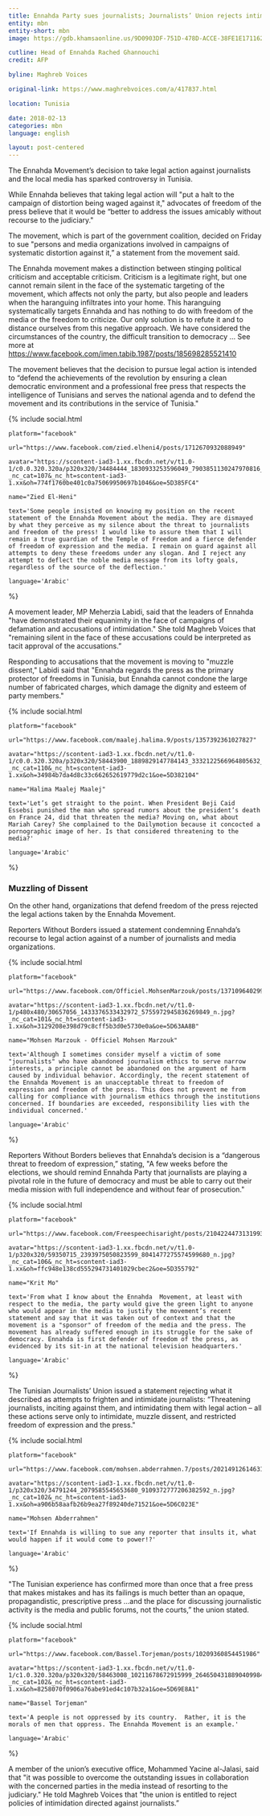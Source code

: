 ```yaml
---
title: Ennahda Party sues journalists; Journalists’ Union rejects intimidation
entity: mbn
entity-short: mbn
image: https://gdb.khamsaonline.us/9D0903DF-751D-478D-ACCE-38FE1E171162_cx0_cy1_cw0_w1023_r1_s.jpg

cutline: Head of Ennahda Rached Ghannouchi
credit: AFP

byline: Maghreb Voices

original-link: https://www.maghrebvoices.com/a/417837.html

location: Tunisia

date: 2018-02-13
categories: mbn
language: english

layout: post-centered
---
```


The Ennahda Movement’s decision to take legal action against journalists and the local media has sparked controversy in Tunisia.

While Ennahda believes that taking legal action will "put a halt to the campaign of distortion being waged against it," advocates of freedom of the press believe that it would be “better to address the issues amicably without recourse to the judiciary."

The movement, which is part of the government coalition, decided on Friday to sue "persons and media organizations involved in campaigns of systematic distortion against it,” a statement from the movement said.

The Ennahda movement makes a distinction between stinging political criticism and acceptable criticism. Criticism is a legitimate right, but one cannot remain silent in the face of the systematic targeting of the movement, which affects not only the party, but also people and leaders when the haranguing infiltrates into your home. This haranguing systematically targets Ennahda and has nothing to do with freedom of the media or the freedom to criticize. Our only solution is to refute it and to distance ourselves from this negative approach. We have considered the circumstances of the country, the difficult transition to democracy … See more at https://www.facebook.com/imen.tabib.1987/posts/185698285521410

The movement believes that the decision to pursue legal action is intended to “defend the achievements of the revolution by ensuring a clean democratic environment and a professional free press that respects the intelligence of Tunisians and serves the national agenda and to defend the movement and its contributions in the service of Tunisia."



{% include social.html 

	platform="facebook"

	url="https://www.facebook.com/zied.elheni4/posts/1712670932088949"

	avatar="https://scontent-iad3-1.xx.fbcdn.net/v/t1.0-1/c0.0.320.320a/p320x320/34484444_1830933253596049_7903851130247970816_n.jpg?_nc_cat=107&_nc_ht=scontent-iad3-1.xx&oh=774f1760be401c0a75069950697b1046&oe=5D385FC4"

	name="Zied El-Heni"

	text='Some people insisted on knowing my position on the recent statement of the Ennahda Movement about the media. They are dismayed by what they perceive as my silence about the threat to journalists and freedom of the press! I would like to assure them that I will remain a true guardian of the Temple of Freedom and a fierce defender of freedom of expression and the media. I remain on guard against all attempts to deny these freedoms under any slogan. And I reject any attempt to deflect the noble media message from its lofty goals, regardless of the source of the deflection.'

	language='Arabic'

%}



A movement leader, MP Meherzia Labidi, said that the leaders of Ennahda "have demonstrated their equanimity in the face of campaigns of defamation and accusations of intimidation." She told Maghreb Voices that "remaining silent in the face of these accusations could be interpreted as tacit approval of the accusations.”

Responding to accusations that the movement is moving to "muzzle dissent," Labidi said that "Ennahda regards the press as the primary protector of freedoms in Tunisia, but Ennahda cannot condone the large number of fabricated charges, which damage the dignity and esteem of party members."


{% include social.html 

	platform="facebook"

	url="https://www.facebook.com/maalej.halima.9/posts/1357392361027827"

	avatar="https://scontent-iad3-1.xx.fbcdn.net/v/t1.0-1/c0.0.320.320a/p320x320/58443900_1889829147784143_3332122566964805632_n.jpg?_nc_cat=110&_nc_ht=scontent-iad3-1.xx&oh=34984b7da4d8c33c662652619779d2c1&oe=5D382104"

	name="Halima Maalej Maalej"

	text='Let’s get straight to the point. When President Beji Caid Essebsi punished the man who spread rumors about the president’s death on France 24, did that threaten the media? Moving on, what about Mariah Carey? She complained to the Dailymotion because it concocted a pornographic image of her. Is that considered threatening to the media?'

	language='Arabic'

%}




### Muzzling of Dissent ###

On the other hand, organizations that defend freedom of the press rejected the legal actions taken by the Ennahda Movement.

Reporters Without Borders issued a statement condemning Ennahda’s recourse to legal action against of a number of journalists and media organizations.



{% include social.html 

	platform="facebook"

	url="https://www.facebook.com/Officiel.MohsenMarzouk/posts/1371096402994319"

	avatar="https://scontent-iad3-1.xx.fbcdn.net/v/t1.0-1/p480x480/30657056_1433376533432972_5755972945836269849_n.jpg?_nc_cat=101&_nc_ht=scontent-iad3-1.xx&oh=3129208e398d79c8cff5b3d0e5730e0a&oe=5D63AA8B"

	name="Mohsen Marzouk - Officiel Mohsen Marzouk"

	text='Although I sometimes consider myself a victim of some "journalists" who have abandoned journalism ethics to serve narrow interests, a principle cannot be abandoned on the argument of harm caused by individual behavior. Accordingly, the recent statement of the Ennahda Movement is an unacceptable threat to freedom of expression and freedom of the press. This does not prevent me from calling for compliance with journalism ethics through the institutions concerned. If boundaries are exceeded, responsibility lies with the individual concerned.'

	language='Arabic'

%}




Reporters Without Borders believes that Ennahda’s decision is a “dangerous threat to freedom of expression,” stating, "A few weeks before the elections, we should remind Ennahda Party that journalists are playing a pivotal role in the future of democracy and must be able to carry out their media mission with full independence and without fear of prosecution."



{% include social.html 

	platform="facebook"

	url="https://www.facebook.com/Freespeechisaright/posts/2104224473131993"

	avatar="https://scontent-iad3-1.xx.fbcdn.net/v/t1.0-1/p320x320/59350715_2393975050823599_8041477275574599680_n.jpg?_nc_cat=106&_nc_ht=scontent-iad3-1.xx&oh=ffc948e138cd555294731401029cbec2&oe=5D355792"

	name="Krit Mo"

	text='From what I know about the Ennahda  Movement, at least with respect to the media, the party would give the green light to anyone who would appear in the media to justify the movement’s recent statement and say that it was taken out of context and that the movement is a "sponsor" of freedom of the media and the press. The movement has already suffered enough in its struggle for the sake of democracy. Ennahda is first defender of freedom of the press, as evidenced by its sit-in at the national television headquarters.'

	language='Arabic'

%}





The Tunisian Journalists’ Union issued a statement rejecting what it described as attempts to frighten and intimidate journalists: “Threatening journalists, inciting against them, and intimidating them with legal action – all these actions serve only to intimidate, muzzle dissent, and restricted freedom of expression and the press."




{% include social.html 

	platform="facebook"

	url="https://www.facebook.com/mohsen.abderrahmen.7/posts/2021491261463109"

	avatar="https://scontent-iad3-1.xx.fbcdn.net/v/t1.0-1/p320x320/34791244_2079585545653680_9109372777206382592_n.jpg?_nc_cat=102&_nc_ht=scontent-iad3-1.xx&oh=a906b58aafb26b9ea27f89240de71521&oe=5D6C023E"

	name="Mohsen Abderrahmen"

	text='If Ennahda is willing to sue any reporter that insults it, what would happen if it would come to power!?'

	language='Arabic'

%}




"The Tunisian experience has confirmed more than once that a free press that makes mistakes and has its failings is much better than an opaque, propagandistic, prescriptive press …and the place for discussing journalistic activity is the media and public forums, not the courts,” the union stated.



{% include social.html 

	platform="facebook"

	url="https://www.facebook.com/Bassel.Torjeman/posts/10209360854451986"

	avatar="https://scontent-iad3-1.xx.fbcdn.net/v/t1.0-1/c1.0.320.320a/p320x320/58463008_10211678672915999_2646504318890409984_n.jpg?_nc_cat=102&_nc_ht=scontent-iad3-1.xx&oh=8258070f0906a76abe91ed4c107b32a1&oe=5D69E8A1"

	name="Bassel Torjeman"

	text='A people is not oppressed by its country.  Rather, it is the morals of men that oppress. The Ennahda Movement is an example.'

	language='Arabic'

%}



A member of the union’s executive office, Mohammed Yacine al-Jalasi, said that "it was possible to overcome the outstanding issues in collaboration with the concerned parties in the media instead of resorting to the judiciary." He told Maghreb Voices that "the union is entitled to reject policies of intimidation directed against journalists.”
